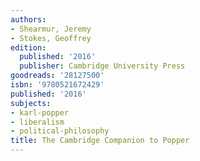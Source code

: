 ```yaml
---
authors:
- Shearmur, Jeremy
- Stokes, Geoffrey
edition:
  published: '2016'
  publisher: Cambridge University Press
goodreads: '28127500'
isbn: '9780521672429'
published: '2016'
subjects:
- karl-popper
- liberalism
- political-philosophy
title: The Cambridge Companion to Popper
---
```



